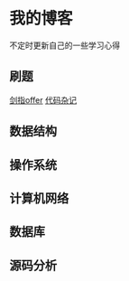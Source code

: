 # 我的博客<br>
不定时更新自己的一些学习心得
## 刷题
[剑指offer](https://github.com/malinfeng/Blog_mlf/tree/master/刷题/剑指offer)
[代码杂记](https://github.com/malinfeng/Blog_mlf/tree/master/刷题/杂项)
## 数据结构

## 操作系统

## 计算机网络

## 数据库

## 源码分析
